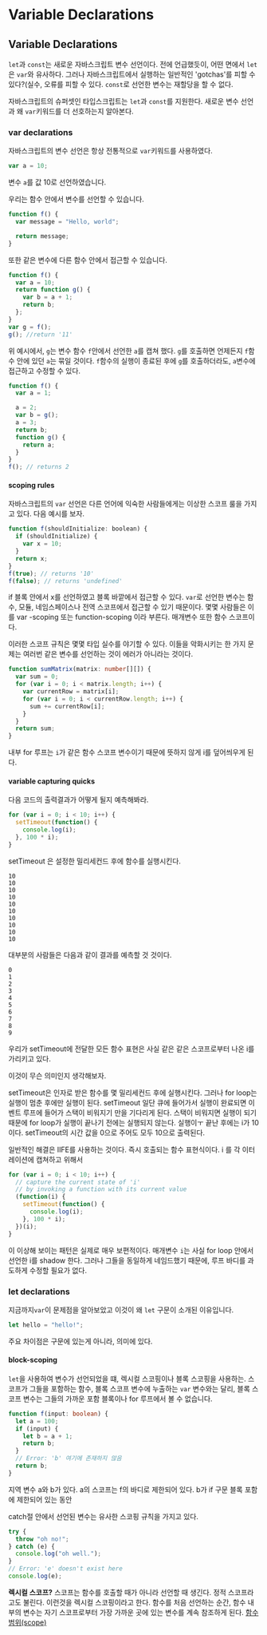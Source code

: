 # Variable Declarations

## Variable Declarations

`let`과 `const`는 새로운 자바스크립트 변수 선언이다. 전에 언급했듯이, 어떤 면에서 `let`은 `var`와 유사하다. 그러나 자바스크립트에서 실행하는 일반적인 'gotchas'를 피할 수 있다?(실수, 오류를 피할 수 있다. `const`로 선언한 변수는 재할당을 할 수 없다.

자바스크립트의 슈퍼셋인 타입스크립트는 `let`과 `const`를 지원한다. 새로운 변수 선언과 왜 `var`키워드를 더 선호하는지 알아본다.

### var declarations

자바스크립트의 변수 선언은 항상 전통적으로 `var`키워드를 사용하였다.

```js
var a = 10;
```

변수 `a`를 값 10로 선언하였습니다.

우리는 함수 안에서 변수를 선언할 수 있습니다.

```js
function f() {
  var message = "Hello, world";

  return message;
}
```

또한 같은 변수에 다른 함수 안에서 접근할 수 있습니다.

```js
function f() {
  var a = 10;
  return function g() {
    var b = a + 1;
    return b;
  };
}
var g = f();
g(); //return '11'
```

위 예시에서, `g`는 변수 함수 `f`안에서 선언한 `a`를 캡쳐 했다. `g`를 호출하면 언제든지 `f`함수 안에 있던 `a`는 묶일 것이다. `f`함수의 실행이 종료된 후에 `g`를 호출하더라도, `a`변수에 접근하고 수정할 수 있다.

```js
function f() {
  var a = 1;

  a = 2;
  var b = g();
  a = 3;
  return b;
  function g() {
    return a;
  }
}
f(); // returns 2
```

#### scoping rules

자바스크립트의 `var` 선언은 다른 언어에 익숙한 사람들에게는 이상한 스코프 룰을 가지고 있다. 다음 예시를 보자.

```js
function f(shouldInitialize: boolean) {
  if (shouldInitialize) {
    var x = 10;
  }
  return x;
}
f(true); // returns '10'
f(false); // returns 'undefined'
```

if 블록 안에서 x를 선언하였고 블록 바깥에서 접근할 수 있다. `var`로 선언한 변수는 함수, 모듈, 네임스페이스나 전역 스코프에서 접근할 수 있기 때문이다. 몇몇 사람들은 이를 var -scoping 또는 function-scoping 이라 부른다. 매개변수 또한 함수 스코프이다.

이러한 스코프 규칙은 몇몇 타입 실수를 야기할 수 있다. 이들을 악화시키는 한 가지 문제는 여러번 같은 변수를 선언하는 것이 에러가 아니라는 것이다.

```ts
function sumMatrix(matrix: number[][]) {
  var sum = 0;
  for (var i = 0; i < matrix.length; i++) {
    var currentRow = matrix[i];
    for (var i = 0; i < currentRow.length; i++) {
      sum += currentRow[i];
    }
  }
  return sum;
}
```

내부 for 루프는 `i`가 같은 함수 스코프 변수이기 때문에 뜻하지 않게 i를 덮어씌우게 된다.

#### variable capturing quicks

다음 코드의 출력결과가 어떻게 될지 예측해봐라.

```ts
for (var i = 0; i < 10; i++) {
  setTimeout(function() {
    console.log(i);
  }, 100 * i);
}
```

setTimeout 은 설정한 밀리세컨드 후에 함수를 실행시킨다.

```
10
10
10
10
10
10
10
10
10
10
```

대부분의 사람들은 다음과 같이 결과를 예측할 것 것이다.

```
0
1
2
3
4
5
6
7
8
9
```

우리가 setTimeout에 전달한 모든 함수 표현은 사실 같은 같은 스코프로부터 나온 i를 가리키고 있다.

이것이 무슨 의미인지 생각해보자.

setTimeout은 인자로 받은 함수를 몇 밀리세컨드 후에 실행시킨다. 그러나 for loop는 실행이 멈춘 후에만 실행이 된다. setTimeout 일단 큐에 들어가서 실행이 완료되면 이벤트 루프에 들어가 스택이 비워지기 만을 기다리게 된다. 스택이 비워지면 실행이 되기 때문에 for loop가 실행이 끝나기 전에는 실행되지 않는다. 실행이ㅜ 끝난 후에는 i가 10이다. setTimeout의 시간 값을 0으로 주어도 모두 10으로 출력된다.

일반적인 해결은 IIFE를 사용하는 것이다. 즉시 호출되는 함수 표현식이다. i 를 각 이터레이션에 캡쳐하고 위해서

```js
for (var i = 0; i < 10; i++) {
  // capture the current state of 'i'
  // by invoking a function with its current value
  (function(i) {
    setTimeout(function() {
      console.log(i);
    }, 100 * i);
  })(i);
}
```

이 이상해 보이는 패턴은 실제로 매우 보편적이다. 매개변수 `i`는 사실 for loop 안에서 선언한 i를 shadow 한다. 그러나 그들을 동일하게 네임드했기 때문에, 루프 바디를 과도하게 수정할 필요가 없다.

### let declarations

지금까지`var`이 문제점을 알아보았고 이것이 왜 `let` 구문이 소개된 이유입니다.

```ts
let hello = "hello!";
```

주요 차이점은 구문에 있는게 아니라, 의미에 있다.

#### block-scoping

`let`을 사용하여 변수가 선언되었을 떄, 렉시컬 스코핑이나 블록 스코핑을 사용하는. 스코프가 그들을 포함하는 함수, 블록 스코프 변수에 누출하는 `var` 변수와는 달리, 블록 스코프 변수는 그들의 가까운 포함 블록이나 for 루프에서 볼 수 없습니다.

```ts
function f(input: boolean) {
  let a = 100;
  if (input) {
    let b = a + 1;
    return b;
  }
  // Error: 'b' 여기에 존재하지 않음
  return b;
}
```

지역 변수 a와 b가 있다. a의 스코프는 f의 바디로 제한되어 있다. b가 if 구문 블록 포함에 제한되어 있는 동안

catch절 안에서 선언된 변수는 유사한 스코핑 규칙을 가지고 있다.

```ts
try {
  throw "oh no!";
} catch (e) {
  console.log("oh well.");
}
// Error: 'e' doesn't exist here
console.log(e);
```

**렉시컬 스코프?**
스코프는 함수를 호출할 때가 아니라 선언할 때 생긴다. 정적 스코프라고도 불린다. 이런것을 렉시컬 스코핑이라고 한다. 함수를 처음 선언하는 순간, 함수 내부의 변수는 자기 스코프로부터 가장 가까운 곳에 있는 변수를 계속 참조하게 된다.
[함수 범위(scope)](https://www.zerocho.com/category/JavaScript/post/5740531574288ebc5f2ba97e)
